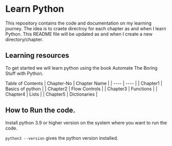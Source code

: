 # Learn Python
This repository contains the code and documentation on my learning journey. The idea is to craete directroy for each chapter as and when I learn Python. This README file will be updated as and when I create a new directory/chapter. 

## Learning resources 
To get started we will learn python using the book Automate The Boring Stuff with Python.

Table of Contents
| Chapter-No | Chapter Name |
| ---- | ---- |
| Chapter1 | Basics of python |
| Chapter2 | Flow Controls |
| Chapter3 | Functions |
| Chapter4 | Lists |
| Chapter5 | Dictionaries |

## How to Run the code.
Install python 3.9 or higher version on the system where you want to run the code.

`python3 --version` gives the python version installed. 
